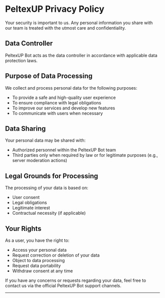 # PeltexUP Privacy Policy

Your security is important to us. Any personal information you share with our team is treated with the utmost care and confidentiality.

## Data Controller

PeltexUP Bot acts as the data controller in accordance with applicable data protection laws.

## Purpose of Data Processing

We collect and process personal data for the following purposes:

- To provide a safe and high-quality user experience  
- To ensure compliance with legal obligations  
- To improve our services and develop new features  
- To communicate with users when necessary

## Data Sharing

Your personal data may be shared with:

- Authorized personnel within the PeltexUP Bot team  
- Third parties only when required by law or for legitimate purposes (e.g., server moderation actions)

## Legal Grounds for Processing

The processing of your data is based on:

- User consent  
- Legal obligations  
- Legitimate interest  
- Contractual necessity (if applicable)

## Your Rights

As a user, you have the right to:

- Access your personal data  
- Request correction or deletion of your data  
- Object to data processing  
- Request data portability  
- Withdraw consent at any time

If you have any concerns or requests regarding your data, feel free to contact us via the official PeltexUP Bot support channels.

---

